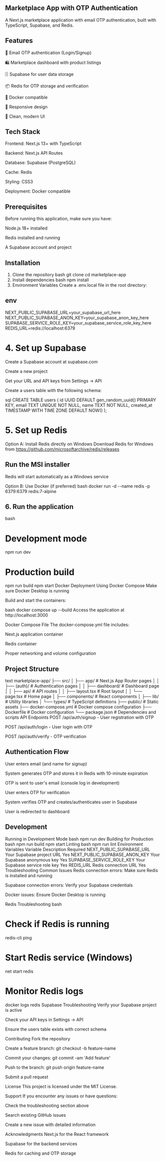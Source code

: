 ## Marketplace App with OTP Authentication
A Next.js marketplace application with email OTP authentication, built with TypeScript, Supabase, and Redis.

## Features
🔐 Email OTP authentication (Login/Signup)

🛍️ Marketplace dashboard with product listings

🗄️ Supabase for user data storage

📦 Redis for OTP storage and verification

🐳 Docker compatible

📱 Responsive design

🎨 Clean, modern UI

## Tech Stack
Frontend: Next.js 13+ with TypeScript

Backend: Next.js API Routes

Database: Supabase (PostgreSQL)

Cache: Redis

Styling: CSS3

Deployment: Docker compatible

## Prerequisites
Before running this application, make sure you have:

Node.js 18+ installed

Redis installed and running

A Supabase account and project

## Installation
1. Clone the repository
bash
git clone <your-repo-url>
cd marketplace-app
2. Install dependencies
bash
npm install
3. Environment Variables
Create a .env.local file in the root directory:

## env
NEXT_PUBLIC_SUPABASE_URL=your_supabase_url_here
NEXT_PUBLIC_SUPABASE_ANON_KEY=your_supabase_anon_key_here
SUPABASE_SERVICE_ROLE_KEY=your_supabase_service_role_key_here
REDIS_URL=redis://localhost:6379
# 4. Set up Supabase
Create a Supabase account at supabase.com

Create a new project

Get your URL and API keys from Settings → API

Create a users table with the following schema:

sql
CREATE TABLE users (
  id UUID DEFAULT gen_random_uuid() PRIMARY KEY,
  email TEXT UNIQUE NOT NULL,
  name TEXT NOT NULL,
  created_at TIMESTAMP WITH TIME ZONE DEFAULT NOW()
);
# 5. Set up Redis
Option A: Install Redis directly on Windows
Download Redis for Windows from https://github.com/microsoftarchive/redis/releases

## Run the MSI installer

Redis will start automatically as a Windows service

Option B: Use Docker (if preferred)
bash
docker run -d --name redis -p 6379:6379 redis:7-alpine
## 6. Run the application
bash
# Development mode
npm run dev

# Production build
npm run build
npm start
Docker Deployment
Using Docker Compose
Make sure Docker Desktop is running

Build and start the containers:

bash
docker compose up --build
Access the application at http://localhost:3000

Docker Compose File
The docker-compose.yml file includes:

Next.js application container

Redis container

Proper networking and volume configuration

## Project Structure
text
marketplace-app/
├── src/
│   ├── app/                 # Next.js App Router pages
│   │   ├── (auth)/         # Authentication pages
│   │   ├── dashboard/      # Dashboard page
│   │   ├── api/           # API routes
│   │   ├── layout.tsx     # Root layout
│   │   └── page.tsx       # Home page
│   ├── components/         # React components
│   ├── lib/               # Utility libraries
│   └── types/             # TypeScript definitions
├── public/                # Static assets
├── docker-compose.yml     # Docker compose configuration
├── Dockerfile            # Docker configuration
└── package.json          # Dependencies and scripts
API Endpoints
POST /api/auth/signup - User registration with OTP

POST /api/auth/login - User login with OTP

POST /api/auth/verify - OTP verification

## Authentication Flow
User enters email (and name for signup)

System generates OTP and stores it in Redis with 10-minute expiration

OTP is sent to user's email (console log in development)

User enters OTP for verification

System verifies OTP and creates/authenticates user in Supabase

User is redirected to dashboard

## Development
Running in Development Mode
bash
npm run dev
Building for Production
bash
npm run build
npm start
Linting
bash
npm run lint
Environment Variables
Variable	Description	Required
NEXT_PUBLIC_SUPABASE_URL	Your Supabase project URL	Yes
NEXT_PUBLIC_SUPABASE_ANON_KEY	Your Supabase anonymous key	Yes
SUPABASE_SERVICE_ROLE_KEY	Your Supabase service role key	Yes
REDIS_URL	Redis connection URL	Yes
Troubleshooting
Common Issues
Redis connection errors: Make sure Redis is installed and running

Supabase connection errors: Verify your Supabase credentials

Docker issues: Ensure Docker Desktop is running

Redis Troubleshooting
bash
# Check if Redis is running
redis-cli ping

# Start Redis service (Windows)
net start redis

# Monitor Redis logs
docker logs redis
Supabase Troubleshooting
Verify your Supabase project is active

Check your API keys in Settings → API

Ensure the users table exists with correct schema

Contributing
Fork the repository

Create a feature branch: git checkout -b feature-name

Commit your changes: git commit -am 'Add feature'

Push to the branch: git push origin feature-name

Submit a pull request

License
This project is licensed under the MIT License.

Support
If you encounter any issues or have questions:

Check the troubleshooting section above

Search existing GitHub issues

Create a new issue with detailed information

Acknowledgments
Next.js for the React framework

Supabase for the backend services

Redis for caching and OTP storage